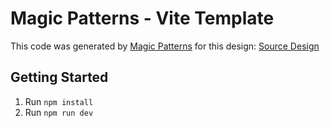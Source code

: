 # Magic Patterns - Vite Template

This code was generated by [Magic Patterns](https://magicpatterns.com) for this design: [Source Design](https://www.magicpatterns.com/c/orsvgsrgqmleeiwy6c63wg)

## Getting Started

1. Run `npm install`
2. Run `npm run dev`
